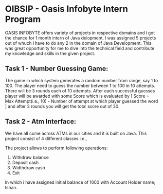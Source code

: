 # OIBSIP - Oasis Infobyte Intern Program
OASIS INFOBYTE offers variety of projects in respective domains and i got the chance for 1 month intern of Java delopment. I was assigned 5 projects out of whuch i have to do any 2 in the domain of Java Development.
This was great opportunity for me to dive into the technical field and contribute my knowledge and skills in the given project.


## Task 1 - Number Guessing Game:
The game in which system generates a random number from range, say 1 to 100. The player need to guess the number between 1 to 100 in 10 attempts. There will be 3 rounds each of 10 attempts. After each successful guesses player will be awarded with some Score which is evaluated by [ Score = Max Attempt(i.e., 10) - Number of attempt at which player guessed the word ]  and after 3 rounds you will get the total score out of 30.


## Task 2 - Atm Interface:
We have all come across ATMs in our cities and it is built on Java. This project consist of 4 different classes i.e.,

The project allows to perform following operations:
1. Withdraw balance
2. Deposit cash
3. Widthdraw cash
4. Exit


In which i have assigned initial balance of 1000 with Account Holder name; Ishan.
